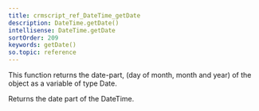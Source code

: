 ```yaml
---
title: crmscript_ref_DateTime_getDate
description: DateTime.getDate()
intellisense: DateTime.getDate
sortOrder: 209
keywords: getDate()
so.topic: reference
---
```


This function returns the date-part, (day of month, month and year) of the object as a variable of type Date.


Returns the date part of the DateTime.


